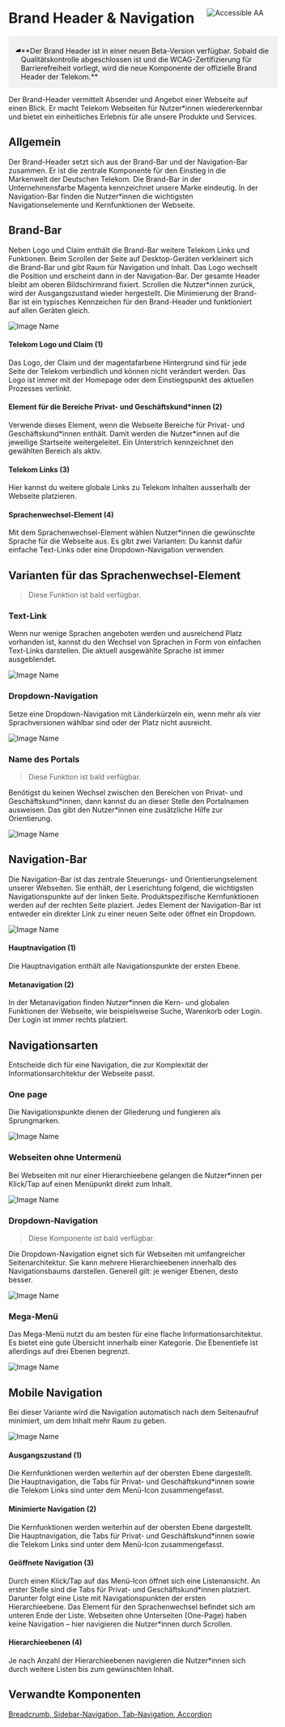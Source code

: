 <div style="display: inline-flex; align-items: center; justify-content: space-between; width: 100%;">
    <h1>Brand Header & Navigation</h1>
    <img src="assets/aa.png" alt="Accessible AA" />
</div>

<div style="display: flex; width: 100%; border-radius: 3px; background-color: rgb(241, 241, 239); padding: 16px 16px 14px 12px;">
    <div style="padding-top: 8px">
        <svg xmlns="http://www.w3.org/2000/svg" width="40px" height="24px"><path fill-rule="evenodd" d="M12 1C5.925 1 1 5.925 1 12s4.925 11 11 11 11-4.925 11-11A11 11 0 0012 1zm1 16h-2v-6.5h2V17zm-1-8a1.25 1.25 0 110-2.5A1.25 1.25 0 0112 9z"></path></svg>
    </div>
    <div style="margin-top: 4px;">
        **Der Brand Header ist in einer neuen Beta-Version verfügbar. Sobald die Qualitätskontrolle abgeschlossen ist und die WCAG-Zertifizierung für Barrierefreiheit vorliegt, wird die neue Komponente der offizielle Brand Header der Telekom.**
    </div>
</div>

Der Brand-Header vermittelt Absender und Angebot einer Webseite auf einen Blick. Er macht Telekom Webseiten für Nutzer\*innen wiedererkennbar und bietet ein einheitliches Erlebnis für alle unsere Produkte und Services.

## Allgemein

Der Brand-Header setzt sich aus der Brand-Bar und der Navigation-Bar zusammen. Er ist die zentrale Komponente für den Einstieg in die Markenwelt der Deutschen Telekom. Die Brand-Bar in der Unternehmensfarbe Magenta kennzeichnet unsere Marke eindeutig. In der Navigation-Bar finden die Nutzer\*innen die wichtigsten Navigationselemente und Kernfunktionen der Webseite.

## Brand-Bar

Neben Logo und Claim enthält die Brand-Bar weitere Telekom Links und Funktionen. Beim Scrollen der Seite auf Desktop-Geräten verkleinert sich die Brand-Bar und gibt Raum für Navigation und Inhalt. Das Logo wechselt die Position und erscheint dann in der Navigation-Bar. Der gesamte Header bleibt am oberen Bildschirmrand fixiert. Scrollen die Nutzer\*innen zurück, wird der Ausgangszustand wieder hergestellt. Die Minimierung der Brand-Bar ist ein typisches Kennzeichen für den Brand-Header und funktioniert auf allen Geräten gleich.

![Image Name](assets/3_components/brand-header/DE_brandheader_brandbar.png)

#### Telekom Logo und Claim (1)

Das Logo, der Claim und der magentafarbene Hintergrund sind für jede Seite der Telekom verbindlich und können nicht verändert werden. Das Logo ist immer mit der Homepage oder dem Einstiegspunkt des aktuellen Prozesses verlinkt.

#### Element für die Bereiche Privat- und Geschäftskund\*innen (2)

Verwende dieses Element, wenn die Webseite Bereiche für Privat- und Geschäftskund\*innen enthält. Damit werden die Nutzer\*innen auf die jeweilige Startseite weitergeleitet. Ein Unterstrich kennzeichnet den gewählten Bereich als aktiv.

#### Telekom Links (3)

Hier kannst du weitere globale Links zu Telekom Inhalten ausserhalb der Webseite platzieren.

#### Sprachenwechsel-Element (4)

Mit dem Sprachenwechsel-Element wählen Nutzer\*innen die gewünschte Sprache für die Webseite aus. Es gibt zwei Varianten: Du kannst dafür einfache Text-Links oder eine Dropdown-Navigation verwenden.

## Varianten für das Sprachenwechsel-Element

> Diese Funktion ist bald verfügbar.

### Text-Link

Wenn nur wenige Sprachen angeboten werden und ausreichend Platz vorhanden ist, kannst du den Wechsel von Sprachen in Form von einfachen Text-Links darstellen. Die aktuell ausgewählte Sprache ist immer ausgeblendet.

![Image Name](assets/3_components/brand-header/DE-brandheader_language01.png)

### Dropdown-Navigation

Setze eine Dropdown-Navigation mit Länderkürzeln ein, wenn mehr als vier Sprachversionen wählbar sind oder der Platz nicht ausreicht.

![Image Name](assets/3_components/brand-header/DE-brandheader_language02.png)

### Name des Portals

> Diese Funktion ist bald verfügbar.

Benötigst du keinen Wechsel zwischen den Bereichen von Privat- und Geschäftskund\*innen, dann kannst du an dieser Stelle den Portalnamen ausweisen. Das gibt den Nutzer\*innen eine zusätzliche Hilfe zur Orientierung.

![Image Name](assets/3_components/brand-header/DE_brandheader_portalname.png)

## Navigation-Bar

Die Navigation-Bar ist das zentrale Steuerungs- und Orientierungselement unserer Webseiten. Sie enthält, der Leserichtung folgend, die wichtigsten Navigationspunkte auf der linken Seite. Produktspezifische Kernfunktionen werden auf der rechten Seite plaziert. Jedes Element der Navigation-Bar ist entweder ein direkter Link zu einer neuen Seite oder öffnet ein Dropdown.

![Image Name](assets/3_components/brand-header/DE_brandheader_navbar.png)

#### Hauptnavigation (1)

Die Hauptnavigation enthält alle Navigationspunkte der ersten Ebene.

#### Metanavigation (2)

In der Metanavigation finden Nutzer\*innen die Kern- und globalen Funktionen der Webseite, wie beispielsweise Suche, Warenkorb oder Login. Der Login ist immer rechts platziert.

## Navigationsarten

Entscheide dich für eine Navigation, die zur Komplexität der Informationsarchitektur der Webseite passt.

### One page

Die Navigationspunkte dienen der Gliederung und fungieren als Sprungmarken.

![Image Name](assets/3_components/brand-header/DE-brandheader_nav1_onepage.png)

### Webseiten ohne Untermenü

Bei Webseiten mit nur einer Hierarchieebene gelangen die Nutzer\*innen per Klick/Tap auf einen Menüpunkt direkt zum Inhalt.

![Image Name](assets/3_components/brand-header/DE-brandheader_nav2_nosubmenu.png)

### Dropdown-Navigation

> Diese Komponente ist bald verfügbar.

Die Dropdown-Navigation eignet sich für Webseiten mit umfangreicher Seitenarchitektur. Sie kann mehrere Hierarchieebenen innerhalb des Navigationsbaums darstellen. Generell gilt: je weniger Ebenen, desto besser.

![Image Name](assets/3_components/brand-header/DE_brandheader_navi3_dropdown.png)

### Mega-Menü

Das Mega-Menü nutzt du am besten für eine flache Informationsarchitektur. Es bietet eine gute Übersicht innerhalb einer Kategorie. Die Ebenentiefe ist allerdings auf drei Ebenen begrenzt.

![Image Name](assets/3_components/brand-header/DE_brandheader_nav4_megamenu.png)

## Mobile Navigation

Bei dieser Variante wird die Navigation automatisch nach dem Seitenaufruf minimiert, um dem Inhalt mehr Raum zu geben.

![Image Name](assets/3_components/brand-header/DE_brandheader_nav_mobile.png)

#### Ausgangszustand (1)

Die Kernfunktionen werden weiterhin auf der obersten Ebene dargestellt. Die Hauptnavigation, die Tabs für Privat- und Geschäftskund\*innen sowie die Telekom Links sind unter dem Menü-Icon zusammengefasst.

#### Minimierte Navigation (2)

Die Kernfunktionen werden weiterhin auf der obersten Ebene dargestellt. Die Hauptnavigation, die Tabs für Privat- und Geschäftskund\*innen sowie die Telekom Links sind unter dem Menü-Icon zusammengefasst.

#### Geöffnete Navigation (3)

Durch einen Klick/Tap auf das Menü-Icon öffnet sich eine Listenansicht. An erster Stelle sind die Tabs für Privat- und Geschäftskund\*innen platziert. Darunter folgt eine Liste mit Navigationspunkten der ersten Hierarchieebene. Das Element für den Sprachenwechsel befindet sich am unteren Ende der Liste. Webseiten ohne Unterseiten (One-Page) haben keine Navigation – hier navigieren die Nutzer\*innen durch Scrollen.

#### Hierarchieebenen (4)

Je nach Anzahl der Hierarchieebenen navigieren die Nutzer\*innen sich durch weitere Listen bis zum gewünschten Inhalt.

## Verwandte Komponenten

[Breadcrumb, ](?path=/usage/components-breadcrumb--standard)
[Sidebar-Navigation, ](?path=/usage/components-sidebar-navigation--standard)
[Tab-Navigation, ](?path=/usage/components-tab-navigation--text-icon)
[Accordion](?path=/usage/components-accordion--standard)
